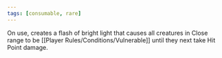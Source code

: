 ```yaml
---
tags: [consumable, rare]
---
```

On use, creates a flash of bright light that causes all creatures in Close range to be [[Player Rules/Conditions/Vulnerable]] until they next take Hit Point damage.
